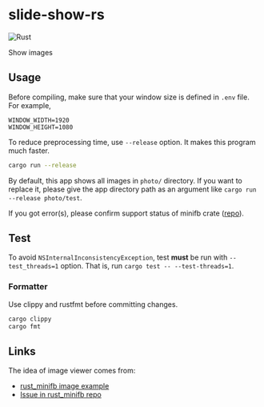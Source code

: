 # slide-show-rs

![Rust](https://github.com/yammmt/slide-show-rs/workflows/Rust/badge.svg)

Show images

## Usage

Before compiling, make sure that your window size is defined in `.env` file. For example,

```text
WINDOW_WIDTH=1920
WINDOW_HEIGHT=1080
```

To reduce preprocessing time, use `--release` option. It makes this program much faster.

```bash
cargo run --release
```

By default, this app shows all images in `photo/` directory. If you want to replace it, please give the app directory path as an argument like `cargo run --release photo/test`.

If you got error(s), please confirm support status of minifb crate ([repo](https://github.com/emoon/rust_minifb)).

## Test

To avoid `NSInternalInconsistencyException`, test **must** be run with `--test_threads=1` option.
That is, run `cargo test -- --test-threads=1`.

### Formatter

Use clippy and rustfmt before committing changes.

```bash
cargo clippy
cargo fmt
```

## Links

The idea of image viewer comes from:

- [rust_minifb image example](https://github.com/emoon/rust_minifb/blob/master/examples/image.rs)
- [Issue in rust_minifb repo](https://github.com/emoon/rust_minifb/issues/48)
